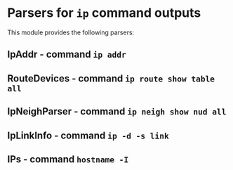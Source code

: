 Parsers for ``ip`` command outputs
==================================

This module provides the following parsers:

IpAddr - command ``ip addr``
----------------------------

RouteDevices - command ``ip route show table all``
--------------------------------------------------

IpNeighParser - command ``ip neigh show nud all``
-------------------------------------------------

IpLinkInfo - command ``ip -d -s link``
--------------------------------------

IPs - command ``hostname -I``
-----------------------------